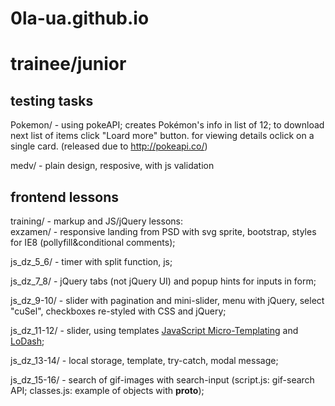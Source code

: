 # 0la-ua.github.io
# trainee/junior  

## testing tasks  
Pokemon/ -  using pokeAPI; creates Pokémon's info in list of 12; to download next list of items click "Loard more" button.
for viewing details oclick on a single card. (released due to http://pokeapi.co/)

medv/ - plain design, resposive, with js validation

## frontend lessons
training/ - markup and JS/jQuery lessons:  
  exzamen/ - responsive landing from PSD with svg sprite, bootstrap, styles for IE8 (pollyfill&conditional comments);  
  
  js_dz_5_6/ - timer with split function, js;  
  
  js_dz_7_8/ - jQuery tabs (not jQuery UI) and popup hints for inputs in form;  
  
  js_dz_9-10/ - slider with pagination and mini-slider, menu with jQuery, select "cuSel", checkboxes re-styled with CSS and jQuery;  
  
  js_dz_11-12/ - slider, using templates [JavaScript Micro-Templating](http://ejohn.org/blog/javascript-micro-templating/) and [LoDash](https://lodash.com/docs#template);  
  
  js_dz_13-14/ - local storage, template, try-catch, modal message;  
  
  js_dz_15-16/ - search of gif-images with search-input (script.js: gif-search API; classes.js: example of objects with __proto__);  
  



